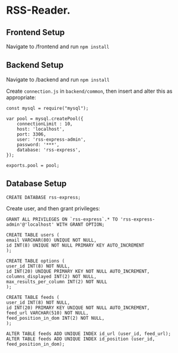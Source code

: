 # RSS-Reader. 

## Frontend Setup

Navigate to /frontend and run `npm install`

## Backend Setup

Navigate to /backend and run `npm install`

Create `connection.js` in `backend/common`, then insert and alter this as appropriate:
```
const mysql = require("mysql");

var pool = mysql.createPool({
    connectionLimit : 10,
    host: 'localhost',
    port: 3306,
    user: 'rss-express-admin',
    password: '***',
    database: 'rss-express',
});

exports.pool = pool;
```
## Database Setup

```CREATE DATABASE rss-express;```

Create user, and then grant privileges:

```
GRANT ALL PRIVILEGES ON `rss-express`.* TO 'rss-express-admin'@'localhost' WITH GRANT OPTION;
```

```
CREATE TABLE users (
email VARCHAR(80) UNIQUE NOT NULL,
id INT(8) UNIQUE NOT NULL PRIMARY KEY AUTO_INCREMENT
);

CREATE TABLE options (
user_id INT(8) NOT NULL,
id INT(20) UNIQUE PRIMARY KEY NOT NULL AUTO_INCREMENT,
columns_displayed INT(2) NOT NULL,
max_results_per_column INT(2) NOT NULL
);

CREATE TABLE feeds (
user_id INT(8) NOT NULL,
id INT(20) PRIMARY KEY UNIQUE NOT NULL AUTO_INCREMENT,
feed_url VARCHAR(510) NOT NULL,
feed_position_in_dom INT(2) NOT NULL,
);

ALTER TABLE feeds ADD UNIQUE INDEX id_url (user_id, feed_url);
ALTER TABLE feeds ADD UNIQUE INDEX id_position (user_id, feed_position_in_dom);

```

   
